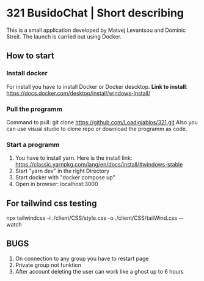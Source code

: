 # 321 BusidoChat | Short describing
This is a small application developed by Matvej Levantsou and Dominic Streit.
The launch is carried out using Docker.
## How to start
### Install docker
For install you have to install Docker or Docker descktop.
**Link to install**: https://docs.docker.com/desktop/install/windows-install/ 
### Pull the programm
Command to pull: git clone https://github.com/Loadigjablos/321.git
Also you can use visual studio to clone repo or download the programm as code.
### Start a programm
1. You have to install yarn. Here is the install link: https://classic.yarnpkg.com/lang/en/docs/install/#windows-stable
2. Start "yarn dev" in the right Directory
3. Start docker with "docker compose up"
4. Open in browser: localhost:3000
## For tailwind css testing
npx tailwindcss -i ./client/CSS/style.css -o ./client/CSS/tailWind.css --watch
## BUGS
1. On connection to any group you have to restart page
2. Private group not funktion
3. After account deleting the user can work like a ghost up to 6 hours
